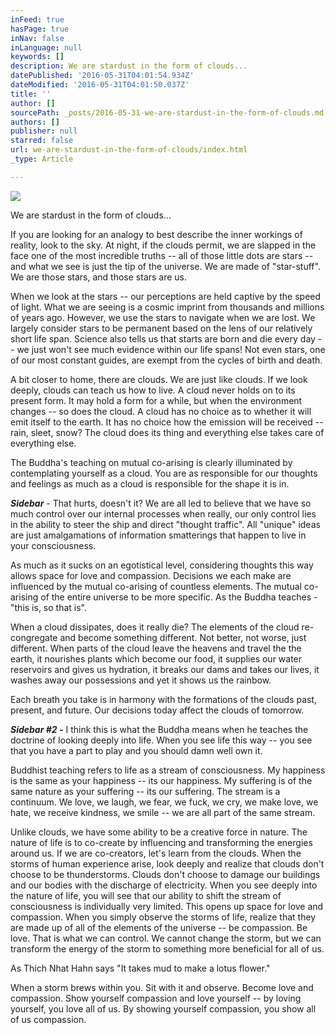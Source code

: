 ```yaml
---
inFeed: true
hasPage: true
inNav: false
inLanguage: null
keywords: []
description: We are stardust in the form of clouds...
datePublished: '2016-05-31T04:01:54.934Z'
dateModified: '2016-05-31T04:01:50.037Z'
title: ''
author: []
sourcePath: _posts/2016-05-31-we-are-stardust-in-the-form-of-clouds.md
authors: []
publisher: null
starred: false
url: we-are-stardust-in-the-form-of-clouds/index.html
_type: Article

---
```

![](https://the-grid-user-content.s3-us-west-2.amazonaws.com/3115be68-f909-46fe-8e7c-d482342e9a2a.jpg)

We are stardust in the form of clouds...

If you are looking for an analogy to best describe the inner workings of reality, look to the sky. At night, if the clouds permit, we are slapped in the face one of the most incredible truths -- all of those little dots are stars -- and what we see is just the tip of the universe. We are made of "star-stuff". We are those stars, and those stars are us. 

When we look at the stars -- our perceptions are held captive by the speed of light. What we are seeing is a cosmic imprint from thousands and millions of years ago. However, we use the stars to navigate when we are lost. We largely consider stars to be permanent based on the lens of our relatively short life span. Science also tells us that starts are born and die every day -- we just won't see much evidence within our life spans! Not even stars, one of our most constant guides, are exempt from the cycles of birth and death.

A bit closer to home, there are clouds. We are just like clouds. If we look deeply, clouds can teach us how to live. A cloud never holds on to its present form. It may hold a form for a while, but when the environment changes -- so does the cloud. A cloud has no choice as to whether it will emit itself to the earth. It has no choice how the emission will be received -- rain, sleet, snow? The cloud does its thing and everything else takes care of everything else.

The Buddha's teaching on mutual co-arising is clearly illuminated by contemplating yourself as a cloud. You are as responsible for our thoughts and feelings as much as a cloud is responsible for the shape it is in. 

_**Sidebar**_ - That hurts, doesn't it? We are all led to believe that we have so much control over our internal processes when really, our only control lies in the ability to steer the ship and direct "thought traffic". All "unique" ideas are just amalgamations of information smatterings that happen to live in your consciousness. 

As much as it sucks on an egotistical level, considering thoughts this way allows space for love and compassion. Decisions we each make are influenced by the mutual co-arising of countless elements. The mutual co-arising of the entire universe to be more specific. As the Buddha teaches - "this is, so that is".

When a cloud dissipates, does it really die? The elements of the cloud re-congregate and become something different. Not better, not worse, just different. When parts of the cloud leave the heavens and travel the the earth, it nourishes plants which become our food, it supplies our water reservoirs and gives us hydration, it breaks our dams and takes our lives, it washes away our possessions and yet it shows us the rainbow. 

Each breath you take is in harmony with the formations of the clouds past, present, and future. Our decisions today affect the clouds of tomorrow. 

_**Sidebar \#2 -**_ I think this is what the Buddha means when he teaches the doctrine of looking deeply into life. When you see life this way -- you see that you have a part to play and you should damn well own it.

Buddhist teaching refers to life as a stream of consciousness. My happiness is the same as your happiness -- its our happiness. My suffering is of the same nature as your suffering -- its our suffering. The stream is a continuum. We love, we laugh, we fear, we fuck, we cry, we make love, we hate, we receive kindness, we smile -- we are all part of the same stream.

Unlike clouds, we have some ability to be a creative force in nature. The nature of life is to co-create by influencing and transforming the energies around us. If we are co-creators, let's learn from the clouds. When the storms of human experience arise, look deeply and realize that clouds don't choose to be thunderstorms. Clouds don't choose to damage our buildings and our bodies with the discharge of electricity. When you see deeply into the nature of life, you will see that our ability to shift the stream of consciousness is individually very limited. This opens up space for love and compassion. When you simply observe the storms of life, realize that they are made up of all of the elements of the universe -- be compassion. Be love. That is what we can control. We cannot change the storm, but we can transform the energy of the storm to something more beneficial for all of us.

As Thich Nhat Hahn says "It takes mud to make a lotus flower."

When a storm brews within you. Sit with it and observe. Become love and compassion. Show yourself compassion and love yourself -- by loving yourself, you love all of us. By showing yourself compassion, you show all of us compassion.